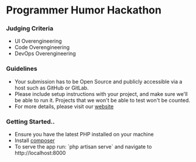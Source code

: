 <h1>Programmer Humor Hackathon</h1>

<h3>Judging Criteria</h3>
<ul>
  <li>UI Overengineering</li>
  <li>Code Overengineering</li>
  <li>DevOps Overengineering</li>
</ul>

<h3>Guidelines</h3>
<ul>
  <li>Your submission has to be Open Source and publicly accessible via a host such as GitHub or GitLab.</li>
  <li>Please include setup instructions with your project, and make sure we'll be able to run it. Projects that we won't be able to test won't be counted.</li>
  <li>For more details, please visit our <a href="https://www.programmerhumor.org/Hackathon">website</a></li>
</ul>

<h3>Getting Started..</h3>
<ul>
  <li>Ensure you have the latest PHP installed on your machine</li>
  <li>Install <a href="https://getcomposer.org/download/">composer</a></li>
  <li>To serve the app run: `php artisan serve` and navigate to http://localhost:8000</a></li>
</ul>
